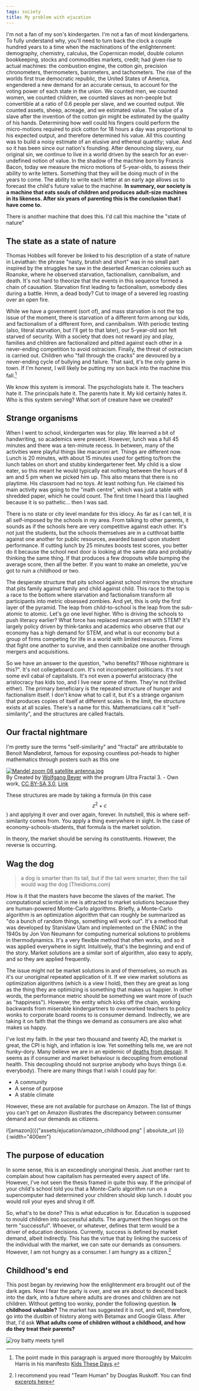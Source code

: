 ```yaml
---
tags: society
title: My problem with ejucation
---
```


I'm not a fan of my son's kindergarten. I'm not a fan of most kindergartens. To fully understand why, you'll need to turn back the clock a couple hundred years to a time when the machinations of the enlightenment: demography, chemistry, calculus, the Copernican model, double column bookkeeping, stocks and commodities markets, credit; had given rise to actual machines: the combustion engine, the cotton gin, precision chronometers, thermometers, barometers, and tachometers.  The rise of the worlds first true democratic republic, the United States of America, engendered a new demand for an accurate census, to account for the voting power of each state in the union. We counted men, we counted women, we counted children, we counted slaves as non-people but convertible at a ratio of 0.6 people per slave, and we counted output. We counted assets, sheep, acreage, and we estimated value.  The value of a slave after the invention of the cotton gin might be estimated by the quality of his hands.  Determining how well could his fingers could perform the micro-motions required to pick cotton for 18 hours a day was proportional to his expected output, and therefore determined his value. All this counting was to build a noisy estimate of an elusive and ethereal quantity; value. And so it has been since our nation's founding. After denouncing slavery, our original sin, we continue to live in a world driven by the search for an ever-undefined notion of value.  In the shadow of the machine born by Francis Bacon, today we measure the micro motions of 5-year-olds, to assess their ability to write letters. Something that they will be doing much of in the years to come. The ability to write each letter at an early age allows us to forecast the child's future value to the machine. **In summary, our society is a machine that eats souls of children and produces adult-size machines in its likeness. After six years of parenting this is the conclusion that I have come to.** 

There is another machine that does this. I'd call this machine the "state of nature"

## The state as a state of nature

Thomas Hobbes will forever be linked to his description of a state of nature in Leviathan: the phrase "nasty, brutish and short" was in no small part inspired by the struggles he saw in the deserted American colonies such as Roanoke, where he observed starvation, factionalism, cannibalism, and death. It's not hard to theorize that the events in this sequence formed a chain of causation. Starvation first leading to factionalism, somebody dies during a battle. Hmm, a dead body? Cut to image of a severed leg roasting over an open fire.

 While we have a government (sort of), and mass starvation is not the top issue of the moment, there is starvation of a different form among our kids, and factionalism of a different form, and cannibalism. With periodic testing (also, literal starvation, but I'll get to that later), our 5-year-old son felt starved of security. With a society that does not reward joy and play, families and children are factionalized and pitted against each other in a never-ending competition to avoid ostracism.  Finally, the threat of ostracism is carried out. Children who "fall through the cracks" are devoured by a never-ending cycle of bullying and failure. That said, it's the only game in town. If I'm honest, I will likely be putting my son back into the machine this fall.[^harris]

[^harris]: The point made in this paragraph is argued more thoroughly by Malcolm Harris in his manifesto [Kids These Days](https://www.littlebrown.com/titles/malcolm-harris/kids-these-days/9780316510875/).

We know this system is immoral. The psychologists hate it. The teachers hate it. The principals hate it. The parents hate it. My kid certainly hates it. Who is this system serving? What sort of creature have we created?

## Strange organisms
When I went to school, kindergarten was for play. We learned a bit of handwriting, so academics were present.  However, lunch was a full 45 minutes and there was a ten-minute recess. In between, many of the activities were playful things like macaroni art. Things are different now. Lunch is 20 minutes, with about 15 minutes used for getting to/from the lunch tables on short and stubby kindergartener feet. My child is a slow eater, so this meant he would typically eat nothing between the hours of 8 am and 5 pm when we picked him up. This also means that there is no playtime.  His classroom had no toys. At least nothing fun. He claimed his main activity was going to the "math centre", which was just a table with shredded paper, which he could count. The first time I heard this I laughed because it is so pathetic... then I was sad.

 There is no state or city level mandate for this idiocy. As far as I can tell, it is all self-imposed by the schools in my area. From talking to other parents, it sounds as if the schools here are very competitive against each other. It's not just the students, but the schools themselves are in a cutthroat battle against one another for public resources, awarded based upon student performance.  If cutting lunch by 25 minutes boosts test scores, you better do it because the school next door is looking at the same data and probably thinking the same thing. If that produces a few dropouts while bumping the average score, then all the better. If you want to make an omelette, you've got to ruin a childhood or two.
 
The desperate structure that pits school against school mirrors the structure that pits family against family and child against child. This race to the top is a race to the bottom where starvation and factionalism transform all participants into metric obsessed zombies. And yet, this is only the first layer of the pyramid. The leap from child-to-school is the leap from the sub-atomic to atomic.  Let's go one level higher. Who is driving the schools to push literacy earlier? What force has replaced macaroni art with STEM? It's largely policy driven by think-tanks and academics who observe that our economy has a high demand for STEM, and what is our economy but a group of firms competing for life in a world with limited resources. Firms that fight one another to survive, and then cannibalize one another through mergers and acquisitions.

So we have an answer to the question, "who benefits? Whose nightmare is this?".  It's not collegeboard.com. It's not incompetent politicians. It's not some evil cabal of capitalists. It's not even a powerful aristocracy (the aristocracy has kids too, and I live near some of them. They're not thrilled either). The primary beneficiary is the repeated structure of hunger and factionalism itself.  I don't know what to call it, but it's a strange organism that produces copies of itself at different scales. In the limit, the structure exists at all scales.  There's a name for this. Mathematicians call it "self-similarity", and the structures are called fractals.

## Our fractal nightmare
I'm pretty sure the terms "self-similarity" and "fractal" are attributable to Benoit Mandlebrot, famous for exposing countless pot-heads to higher mathematics through posters such as this one

<p><a href="https://commons.wikimedia.org/wiki/File:Mandel_zoom_08_satellite_antenna.jpg#/media/File:Mandel_zoom_08_satellite_antenna.jpg"><img src="https://upload.wikimedia.org/wikipedia/commons/thumb/f/fc/Mandel_zoom_08_satellite_antenna.jpg/1200px-Mandel_zoom_08_satellite_antenna.jpg" alt="Mandel zoom 08 satellite antenna.jpg"></a><br>By Created by <a href="//commons.wikimedia.org/wiki/User:Wolfgangbeyer" title="User:Wolfgangbeyer">Wolfgang Beyer</a> with the program Ultra Fractal 3. - <span class="int-own-work" lang="en">Own work</span>, <a href="http://creativecommons.org/licenses/by-sa/3.0/" title="Creative Commons Attribution-Share Alike 3.0">CC BY-SA 3.0</a>, <a href="https://commons.wikimedia.org/w/index.php?curid=322029">Link</a></p>

These structures are made by taking a formula (in this case $$z^2 + c$$) and applying it over and over again, forever. In nutshell, this is where self-similarity comes from.  You apply a thing everywhere in sight. In the case of economy-schools-students, that formula is the market solution.

In theory, the market should be serving its constituents.  However, the reverse is occurring.

## Wag the dog
> a dog is smarter than its tail, but if the tail were smarter, then the tail would wag the dog (Theidioms.com)

How is it that the masters have become the slaves of the market. The computational scientist in me is attracted to market solutions because they are human-powered Monte-Carlo algorithms. Briefly, a Monte-Carlo algorithm is an optimization algorithm that can roughly be summarized as "do a bunch of random things, something will work out". It's a method that was developed by Stanislaw Ulam and implemented on the ENIAC in the 1940s by Jon Von Neumann for computing numerical solutions to problems in thermodynamics. It's a very flexible method that often works, and so it was applied everywhere in sight. Intuitively, that's the beginning and end of the story. Market solutions are a similar sort of algorithm, also easy to apply, and so they are applied frequently.

The issue might not be market solutions in and of themselves, so much as it's our unoriginal repeated application of it. If we view market solutions as optimization algorithms (which is a view I hold), then they are great as long as the thing they are optimizing is something that makes us happier.  In other words, the performance metric should be something we want more of (such as "happiness"). However, the entity which kicks off the chain, working backwards from miserable kindergartners to overworked teachers to policy wonks to corporate board rooms to is consumer demand. Indirectly, we are taking it on faith that the things we demand as consumers are also what makes us happy.

I've lost my faith. In the year two thousand and twenty AD, the market is great, the CPI is high, and inflation is low. Yet something tells me, we are not hunky-dory. Many believe we are in an epidemic of [deaths from despair](https://www.theguardian.com/us-news/2017/mar/28/deaths-of-despair-us-jobs-drugs-alcohol-suicide). It seems as if consumer and market behaviour is decoupling from emotional health. This decoupling should not surprise anybody who buys things (i.e. everybody). There are many things that I wish I could pay for:

 - A community
 - A sense of purpose
 - A stable climate

However, these are not available for purchase on Amazon. The list of things you can't get on Amazon illustrates the discrepancy between consumer demand and our demands as citizens.

i![amazon]({{"assets/ejucation/amazon_childhood.png" | absolute_url }}){:width="400em"}

## The purpose of education
In some sense, this is an exceedingly unoriginal thesis. Just another rant to complain about how capitalism has permeated every aspect of life. However, I've not seen the thesis framed in quite this way. If the principal of your child's school told you that a Monte-Carlo algorithm run on a supercomputer had determined your children should skip lunch. I doubt you would roll your eyes and shrug it off.

So, what's to be done? This is what education is for.  Education is supposed to mould children into successful adults. The argument then hinges on the term "successful". Whoever, or whatever, defines that term would be a driver of education decisions. Currently, success is defined by market demand, albeit indirectly. This has the virtue that by linking the success of the individual with the market, we can sate our demands as consumers.  However, I am not hungry as a consumer. I am hungry as a citizen.[^th]

[^th]: I recommend you read "Team Human" by Douglas Ruskoff. You can find [excerpts here](https://medium.com/team-human/team-human-book/home)

## Childhood's end
This post began by reviewing how the enlightenment era brought out of the dark ages. Now I fear the party is over, and we are about to descend back into the dark, into a future where adults are drones and children are not children. Without getting too wonky, ponder the following question. **Is childhood valuable?** The market has suggested it is not, and will, therefore, go into the dustbin of history along with Betamax and Google Glass. After that, I'd ask **What adults come of children without a childhood, and how do they treat their parents?**

![roy batty meets tyrell](https://i.ytimg.com/vi/t5Oqf4NfAIk/maxresdefault.jpg)



<!-- ## Sad people


... this needs to end more hopeful. Perhaps end with a reference to the enlightenment.

## What's wrong with market solutions
In theory, there is nothing wrong with market solutions if the goal is to do a bunch of expirements and then reward the winner.  However, the terms "reward" and "winner" should be made precise. By winner, we mean that there is some performance metric we'd like to optimize.  By "reward", we mean that there is some mechanism that kills off all low performers, so the reward is the survival of the best ideas.  I have no problem with this.

Even in the case of schooling, I'd have no problem with this. In the case of schooling let's for the moment assume our goal is optimizing a test score (I have my qualms, but we'll table that argument). In that case we'd have numerous schools execute various ideas, log them down, then we'd have the students take the test. One of these schools will perform the best.  At that point



## Wait... what?
Okay, not literal zombies. By zombie I'm referring to a certain mindset. One that can be summarized with the following infinite-loop

 - Yawn (waking up)... I'm hungry.
 - What lever do I need to pull to get the (cocaine-laced) pellet?
 - Oh right, it's the  


## The benficiaries

- The prisoners dillemma
- Gnash equilibria

## Prohibition
There are many industries that are simply outlawed. The easiest example is paying for people to kill people. Firstly, it's already against the law to kill people.  It's also illegal to pay people to kill other people. Why is this? This question, at least to me, is harder to answer than it may first appear. Apriori there is a slim chance that the world would be a better place with a killing industry.  Perhaps there truly are villains who deserve death, and the invisible hand of the market is well equipped to find them.  I doubt it though, and the simplest gut-check tells one that this industry is a bad idea. By the same (non)-logic, manufacturing poverty should also be outlawed. Becoming policy-wonk is not necccessary to come to this conclusion.

In Finland, children are put in actual nature, which is substantially more nurturing.

 This might have the virtue that the society also produces souls. Undoubtedly, the population explosion that happened after the industrial revolution is largely creditable to technology (certainly more than other virtuous things such as human rights).  However, even that would be too rosy a picture in my mind. Many millions of years ago, the cambrian age began, and there was an explosion in biodiversity. Millions of years later the cambrian age ended, and the carcases of dead trilobytes and prehistoric fish decomposed into the basic hydrocarbons of petroleum. Our current age is a fraction of a percent of the Cambrian era in length, yet we are slated to burn a good chunk of the biomass created during that time.  In fact, the ostensible goal is to burn it all. This would destroy all the souls, and the entirety of human history will be merely a "pfft". So why are we doing this?

In the middle - talk about the rise of optimization

This is something close to what Malcolm Harris is articulating in "Kids these days".  However, that book gets very specific. 

The answer is that it's serving us individually, but not collectively. We are all participating in a tragedy of the common, a massive multiplayer prisoners dillemma. By placing our kids in a race to the top, we are inadvertently executing a painful race to the bottom.  


What does the human body need to thrive? The bottom layer of Maslow's heirarchy of needs lists:
 - air
 - water
 - food
 - shelter
 - sleep
 - clothing
 - reproduction

 We could descend into bitterness, and complain that our air is dirty and our water is tainted with lead.  However, our air is getting better, and our water has seen worse days as well.  Things could be (and have been) worse. However, we have the resources to put everybody on this first rung of the heirarchy at no cost. Healthy people in the US have a diet of roughly 3000 Calories per day.  The number of man hours required to produce a healthy diet is

Every individual is given the option to compete or cooperate -->



